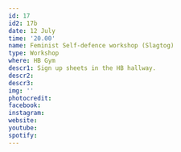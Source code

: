 ```yaml
---
id: 17
id2: 17b
date: 12 July
time: '20.00'
name: Feminist Self-defence workshop (Slagtog)
type: Workshop
where: HB Gym
descr1: Sign up sheets in the HB hallway.
descr2: 
descr3: 
img: ''
photocredit: 
facebook: 
instagram: 
website:
youtube:
spotify:
---
```


